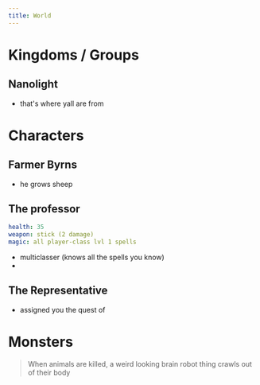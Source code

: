 ```yaml
---
title: World
---
```


# Kingdoms / Groups

## Nanolight
- that's where yall are from

<!-- ## Evesland
- a mysterious land in the East

### The Exorcists
- religious leaders of Evesland. Want to destroy all demons
 -->


# Characters

## Farmer Byrns
- he grows sheep


## The professor
```yaml
health: 35
weapon: stick (2 damage)
magic: all player-class lvl 1 spells
``` 
- multiclasser (knows all the spells you know)
- 

## The Representative
- assigned you the quest of 

<!--
## Sigma
```yaml
health: ?
weapon: katana
magic: ?
    - lvl 1: teleport (opens a portal _outward_, pushing any objects that can be pushed out of the way)
    - lvl 2: 
    - special: 
```
- 

## Mono
```yaml
health: ?
weapon: knight's sword (can block attacks; no movement required on dodge)
magic: ?
    - lvl 1: 
    - lvl 2:
    - special: 
``` 

## Exorcist Grunt
```yaml
health: 20
weapon: 
    - ...
    - ...
    - ...
magic: 
    - ...
    - ...
    - ...
``` 
-->

# Monsters

> When animals are killed, a weird looking brain robot thing crawls out of their body

<!-- ## Farmer Byrns's Sheep
```yaml
health: 10
attack: headbutt (2 damage)
```
- quick to become enrages
- knows: "headbutt"

## Pain-Deer
```yaml
health: 15
attack: headbutt (4 damage)
magic: 
    - antler blast (+6 on a 1d20 w/ rollover)
```

## Giga-Gorilla
```yaml
health: 50
attack: hammer fist (6 damage)
magic:
    - lvl 1: chest pump shock wave
    - special: 
```

 -->


